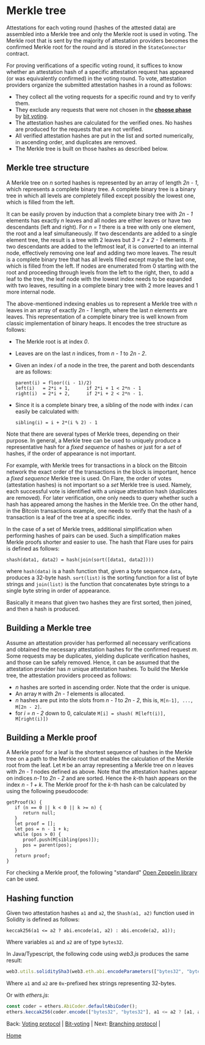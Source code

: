 # Merkle tree

Attestations for each voting round (hashes of the attested data) are assembled into a Merkle tree and only the Merkle root is used in voting.
The Merkle root that is sent by the majority of attestation providers becomes the confirmed Merkle root for the round and is stored in the `StateConnector` contract.

For proving verifications of a specific voting round, it suffices to know whether an attestation hash of a specific attestation request has appeared (or was equivalently confirmed) in the voting round.
To vote, attestation providers organize the submitted attestation hashes in a round as follows:

-   They collect all the voting requests for a specific round and try to verify them.
-   They exclude any requests that were not chosen in the [**choose phase**](/specs/scProtocol/voting-protocol.md#five-phases-of-a-round) by [bit voting](/specs/scProtocol/bit-voting.md).
-   The attestation hashes are calculated for the verified ones. No hashes are produced for the requests that are not verified.
-   All verified attestation hashes are put in the list and sorted numerically, in ascending order, and duplicates are removed.
-   The Merkle tree is built on those hashes as described below.

## Merkle tree structure

A Merkle tree on _n_ sorted hashes is represented by an array of length _2n - 1_, which represents a complete binary tree.
A complete binary tree is a binary tree in which all levels are completely filled except possibly the lowest one, which is filled from the left.

It can be easily proven by induction that a complete binary tree with _2n - 1_ elements has exactly _n_ leaves and all nodes are either leaves or have two descendants (left and right).
For _n = 1_ there is a tree with only one element, the root and a leaf simultaneously.
If two descendants are added to a single element tree, the result is a tree with 2 leaves but _3 = 2 x 2 - 1_ elements.
If two descendants are added to the leftmost leaf, it is converted to an internal node, effectively removing one leaf and adding two more leaves. The result is a complete binary tree that has all levels filled except maybe the last one, which is filled from the left.
If nodes are enumerated from 0 starting with the root and proceeding through levels from the left to the right, then, to add a leaf to the tree, the leaf node with the lowest index needs to be expanded with two leaves, resulting in a complete binary tree with 2 more leaves and 1 more internal node.

The above-mentioned indexing enables us to represent a Merkle tree with _n_ leaves in an array of exactly _2n - 1_ length, where the last _n_ elements are leaves.
This representation of a complete binary tree is well known from classic implementation of binary heaps. It encodes the tree structure as follows:

-   The Merkle root is at index _0_.
-   Leaves are on the last _n_ indices, from _n - 1_ to _2n - 2_.
-   Given an index _i_ of a node in the tree, the parent and both descendants are as follows:

    ```text
    parent(i) = floor((i - 1)/2)
    left(i)   = 2*i + 1,      if 2*i + 1 < 2*n - 1
    right(i)  = 2*i + 2,      if 2*i + 2 < 2*n - 1.
    ```

-   Since it is a complete binary tree, a sibling of the node with index _i_ can easily be calculated with:

    ```text
    sibling(i) = i + 2*(i % 2) - 1
    ```

Note that there are several types of Merkle trees, depending on their purpose. In general, a Merkle tree can be used to uniquely produce a representative hash for a _fixed sequence_ of hashes or just for a _set_ of hashes, if the order of appearance is not important.

For example, with Merkle trees for transactions in a block on the Bitcoin network the exact order of the transactions in the block is important, hence a _fixed sequence_ Merkle tree is used.
On Flare, the order of votes (attestation hashes) is not important so a _set_ Merkle tree is used.
Namely, each successful vote is identified with a unique attestation hash (duplicates are removed).
For later verification, one only needs to query whether such a hash has appeared among the hashes in the Merkle tree.
On the other hand, in the Bitcoin transactions example, one needs to verify that the hash of a transaction is a leaf of the tree at a specific index.

In the case of a set of Merkle trees, additional simplification when performing hashes of pairs can be used.
Such a simplification makes Merkle proofs shorter and easier to use.
The hash that Flare uses for pairs is defined as follows:

```text
shash(data1, data2) = hash(join(sort([data1, data2])))
```

where `hash(data)` is a hash function that, given a byte sequence `data`, produces a 32-byte hash. `sort(list)` is the sorting function for a list of byte strings and `join(list)` is the function that concatenates byte strings to a single byte string in order of appearance.

Basically it means that given two hashes they are first sorted, then joined, and then a hash is produced.

## Building a Merkle tree

Assume an attestation provider has performed all necessary verifications and obtained the necessary attestation hashes for the confirmed request _m_.
Some requests may be duplicates, yielding duplicate verification hashes, and those can be safely removed.
Hence, it can be assumed that the attestation provider has _n_ unique attestation hashes.
To build the Merkle tree, the attestation providers proceed as follows:

-   _n_ hashes are sorted in ascending order.
    Note that the order is unique.
-   An array `M` with _2n - 1_ elements is allocated.
-   _n_ hashes are put into the slots from _n - 1_ to _2n - 2_, this is, `M[n-1], ..., M[2n - 2]`.
-   for _i = n - 2_ down to 0, calculate `M[i] = shash( M[left(i)], M[right(i)])`

## Building a Merkle proof

A Merkle proof for a leaf is the shortest sequence of hashes in the Merkle tree on a path to the Merkle root that enables the calculation of the Merkle root from the leaf.
Let `M` be an array representing a Merkle tree on _n_ leaves with _2n - 1_ nodes defined as above.
Note that the attestation hashes appear on indices _n-1_ to _2n - 2_ and are sorted. Hence the _k_-th hash appears on the index _n - 1 + k_.
The Merkle proof for the _k_-th hash can be calculated by using the following pseudocode:

```text
getProof(k) {
   if (n == 0 || k < 0 || k >= n) {
      return null;
   }
   let proof = [];
   let pos = n - 1 + k;
   while (pos > 0) {
      proof.push(M[sibling(pos)]);
      pos = parent(pos);
   }
   return proof;
}
```

For checking a Merkle proof, the following "standard" [Open Zeppelin library](https://github.com/OpenZeppelin/openzeppelin-contracts/blob/master/contracts/utils/cryptography/MerkleProof.sol) can be used.

## Hashing function

Given two attestation hashes `a1` and `a2`, the `Shash(a1, a2)` function used in Solidity is defined as follows:

```solidity
keccak256(a1 <= a2 ? abi.encode(a1, a2) : abi.encode(a2, a1));
```

Where variables `a1` and `a2` are of type `bytes32`.

In Java/Typescript, the following code using _web3.js_ produces the same result:

```javascript
web3.utils.soliditySha3(web3.eth.abi.encodeParameters(["bytes32", "bytes32"], a1 <= a2 ? [a1, a2] : [a2, a1]));
```

Where `a1` and `a2` are `0x`-prefixed hex strings representing 32-bytes.

Or with _ethers.js_:

```javascript
const coder = ethers.AbiCoder.defaultAbiCoder();
ethers.keccak256(coder.encode(["bytes32", "bytes32"], a1 <= a2 ? [a1, a2] : [a2, a1]));
```

Back: [Voting protocol](/specs/scProtocol/voting-protocol.md) | [Bit-voting](/specs/scProtocol/bit-voting.md) |
Next: [Branching protocol](/specs/scProtocol/branching-protocol.md) |

[Home](/README.md)
